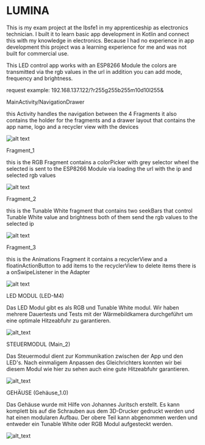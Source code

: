 # LUMINA

This is my exam project at the lbsfe1 in my apprenticeship as electronics technician. I built it to learn basic app development in Kotlin and connect this with my knowledge in electronics. Because I had no experience in app development this project was a learning experience for me and was not built for commercial use.

This LED control app works with an ESP8266 Module the colors are transmitted via the rgb values in the url in addition you can add mode, frequency and brightness.

request example: 192.168.137.122/?r255g255b255m10d10l255&


MainActivity/NavigationDrawer

this Activity handles the navigation between the 4 Fragments
it also contains the holder for the fragments and a drawer layout that contains the app name,
logo and a recycler view with the devices

![alt text](https://static.wixstatic.com/media/263f5b_7047135c29a549ddb337e7105b3cd12e~mv2.jpg/v1/fill/w_300,h_576,al_c,q_80,usm_0.66_1.00_0.01/Screenshot_20200130-132338_COLORRIZE_edi.webp)


Fragment_1

this is the RGB Fragment contains a colorPicker with grey selector wheel
the selected is sent to the ESP8266 Module via loading the url with the ip and selected rgb values

![alt text](https://static.wixstatic.com/media/263f5b_7bc38c0fac7249c8ac52508685ba68c7~mv2.jpg/v1/fill/w_300,h_576,al_c,q_80,usm_0.66_1.00_0.01/Screenshot_20200130-132345_COLORRIZE_edited.webp)


Fragment_2

this is the Tunable White fragment that contains two seekBars that control
Tunable White value and brightness both of them send the rgb values to the selected ip

![alt text](https://static.wixstatic.com/media/263f5b_28c68d12a67b4af6aff95c6f189a9de1~mv2.jpg/v1/fill/w_300,h_576,al_c,q_80,usm_0.66_1.00_0.01/Screenshot_20200130-132354_COLORRIZE_edi.webp)


Fragment_3

this is the Animations Fragment it contains a recyclerView
and a floatinActionButton to add items to the recyclerView to
delete items there is a onSwipeListener in the Adapter

![alt text](https://static.wixstatic.com/media/263f5b_cb5fd0317181477d81a2c749b12bdf99~mv2.jpg/v1/fill/w_300,h_576,al_c,q_80,usm_0.66_1.00_0.01/Screenshot_20200130-132405_COLORRIZE_edi.webp)







LED MODUL (LED-M4)

Das LED Modul gibt es als RGB und Tunable White modul. Wir haben mehrere Dauertests und Tests mit der               Wärmebildkamera durchgeführt um eine optimale Hitzeabfuhr zu garantieren.
  
![alt_text](https://static.wixstatic.com/media/263f5b_81021056fc01449295f39f3efd12b237~mv2.jpg/v1/fill/w_552,h_414,al_c,lg_2,q_80,usm_0.66_1.00_0.01/WaermeLeds.webp)
  
  
STEUERMODUL (Main_2)

Das Steuermodul dient zur Kommunikation zwischen der App und den LED's. Nach einmaligem Anpassen des Gleichrichters konnten wir bei diesem Modul wie hier zu sehen auch eine gute Hitzeabfuhr garantieren.

![alt_text](https://static.wixstatic.com/media/263f5b_953ab2a9ba0745efaee10bb0b9eb46b8~mv2.jpg/v1/fill/w_552,h_414,al_c,lg_2,q_80,usm_0.66_1.00_0.01/WaermeMain.webp)


GEHÄUSE (Gehäuse_1.0)

Das Gehäuse wurde mit Hilfe von Johannes Juritsch erstellt. Es kann komplett bis auf die Schrauben aus dem 3D-Drucker gedruckt werden und hat einen modularen Aufbau. Der obere Teil kann abgenommen werden und entweder ein Tunable White oder RGB Modul aufgesteckt werden.

![alt_text](https://static.wixstatic.com/media/263f5b_c9928f7076714084af520642d7c3c91b~mv2.jpg/v1/fill/w_432,h_576,al_c,q_80,usm_0.66_1.00_0.01/purple.webp)
